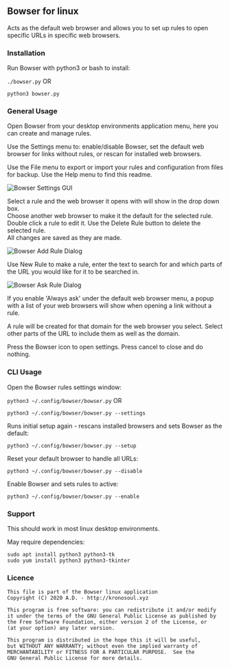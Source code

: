 ## Bowser for linux

Acts as the default web browser and allows you to set up rules to open specific URLs in specific web browsers.

### Installation

Run Bowser with python3 or bash to install:

 ```./bowser.py``` OR

 ```python3 bowser.py```  


### General Usage

Open Bowser from your desktop environments application menu, here you can create and manage rules.<br/>

Use the Settings menu to: enable/disable Bowser, set the default web browser for links without rules, or rescan for installed web browsers.<br/>

Use the File menu to export or import your rules and configuration from files for backup. Use the Help menu to find this readme.<br/>


![Bowser Settings GUI](doc/BowserGUI.png?raw=true "Screenshot of Bowser Settings GUI")

Select a rule and the web browser it opens with will show in the drop down box.<br/>
Choose another web browser to make it the default for the selected rule.<br/>
Double click a rule to edit it. Use the Delete Rule button to delete the selected rule.<br/>
All changes are saved as they are made.<br/>


![Bowser Add Rule Dialog](doc/BowserAddRuleGUI.png?raw=true "Screenshot of Bowser Add Rule Dialog")

Use New Rule to make a rule, enter the text to search for and which parts of the URL you would like for it to be searched in.


![Bowser Ask Rule Dialog](doc/BowserAskRuleGUI.png?raw=true "Screenshot of Bowser Add Rule Dialog")

If you enable 'Always ask' under the default web browser menu, a popup with a list of your web browsers will show when opening a link without a rule.

A rule will be created for that domain for the web browser you select. Select other parts of the URL to include them as well as the domain.

Press the Bowser icon to open settings. Press cancel to close and do nothing.

### CLI Usage
Open the Bowser rules settings window:

 ```python3 ~/.config/bowser/bowser.py``` OR
 
 ```python3 ~/.config/bowser/bowser.py --settings```

Runs initial setup again - rescans installed browsers and sets Bowser as the default:

 ```python3 ~/.config/bowser/bowser.py --setup```

Reset your default browser to handle all URLs:

 ```python3 ~/.config/bowser/bowser.py --disable```

Enable Bowser and sets rules to active:

 ```python3 ~/.config/bowser/bowser.py --enable```

### Support

This should work in most linux desktop environments.

May require dependencies:
```
sudo apt install python3 python3-tk
sudo yum install python3 python3-tkinter
```

### Licence

```
This file is part of the Bowser linux application
Copyright (C) 2020 A.D. - http://kronosoul.xyz
```

```
This program is free software: you can redistribute it and/or modify
it under the terms of the GNU General Public License as published by
the Free Software Foundation, either version 2 of the License, or
(at your option) any later version.

This program is distributed in the hope this it will be useful,
but WITHOUT ANY WARRANTY; without even the implied warranty of
MERCHANTABILITY or FITNESS FOR A PARTICULAR PURPOSE.  See the
GNU General Public License for more details.
```
